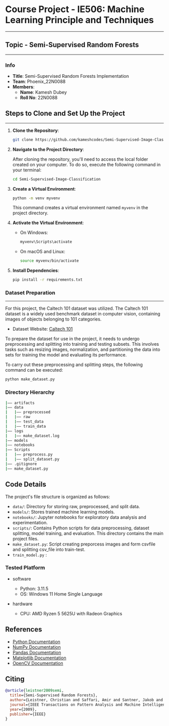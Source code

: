 # Course Project - IE506: Machine Learning Principle and Techniques

---

## Topic - Semi-Supervised Random Forests

---

### Info

- **Title**: Semi-Supervised Random Forests Implementation
- **Team**: Phoenix_22N0088
- **Members**:
  - **Name**: Kamesh Dubey
  - **Roll No**: 22N0088

## Steps to Clone and Set Up the Project

---

1. **Clone the Repository**:

    ```bash
    git clone https://github.com/kameshcodes/Semi-Supervised-Image-Classification.git
    ```

2. **Navigate to the Project Directory**:

    After cloning the repository, you'll need to access the local folder created on your computer. To do so, execute the following command in your terminal:

    ```bash
    cd Semi-Supervised-Image-Classification

    ```

3. **Create a Virtual Environment**:

    ```bash
    python -m venv myvenv
    ```

    This command creates a virtual environment named `myvenv` in the project directory.

4. **Activate the Virtual Environment**:

    - On Windows:

      ```bash
      myvenv\Scripts\activate
      ```

    - On macOS and Linux:

      ```bash
      source myvenv/bin/activate
      ```

5. **Install Dependencies**:

    ```bash
    pip install -r requirements.txt
    ```

### Dataset Preparation

---

For this project, the Caltech 101 dataset was utilized. The Caltech 101 dataset is a widely used benchmark dataset in computer vision, containing images of objects belonging to 101 categories.

- Dataset Website: [Caltech 101](https://data.caltech.edu/records/mzrjq-6wc02)

To prepare the dataset for use in the project, it needs to undergo preprocessing and splitting into training and testing subsets. This involves tasks such as resizing images, normalization, and partitioning the data into sets for training the model and evaluating its performance.

To carry out these preprocessing and splitting steps, the following command can be executed:

```bash
python make_dataset.py
```

### Directory Hierarchy

```bash
|—— artifacts
|—— data
|   |—— preprocessed
|   |—— raw
|   |—— test_data
|   |—— train_data
|—— logs
|   |—— make_dataset.log
|—— models
|—— notebooks
|—— Scripts
|   |—— preprocess.py
|   |—— split_dataset.py
|—— .gitignore
|—— make_dataset.py
```

## Code Details

The project's file structure is organized as follows:

- `data/`: Directory for storing raw, preprocessed, and split data.
- `models/`: Stores trained machine learning models.
- `notebooks/`: Jupyter notebooks for exploratory data analysis and experimentation.
- `scripts/`: Contains Python scripts for data preprocessing, dataset splitting, model training, and evaluation. This directory contains the main project files.
- `make_dataset.py`: Script creating preporcess images and form csvfile and splitting csv_file into train-test.
- `train_model.py` :

### Tested Platform

- software
  - Python: 3.11.5
  - OS: Windows 11 Home Single Language

- hardware
  - CPU: AMD Ryzen 5 5625U with Radeon Graphics

## References

- [Python Documentation](https://docs.python.org/3/)
- [NumPy Documentation](https://numpy.org/doc/stable/)
- [Pandas Documentation](https://pandas.pydata.org/pandas-docs/stable/)
- [Matplotlib Documentation](https://matplotlib.org/stable/contents.html)
- [OpenCV Documentation](https://docs.opencv.org/master/)

## Citing

```bibtex
@article{leistner2009semi,
  title={Semi-Supervised Random Forests},
  author={Leistner, Christian and Saffari, Amir and Santner, Jakob and Bischof, Horst},
  journal={IEEE Transactions on Pattern Analysis and Machine Intelligence},
  year={2009},
  publisher={IEEE}
}
```

